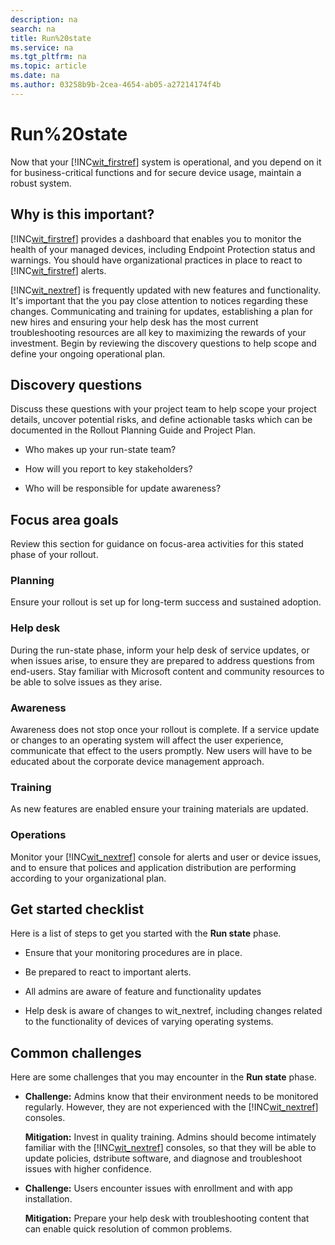 ```yaml
---
description: na
search: na
title: Run%20state
ms.service: na
ms.tgt_pltfrm: na
ms.topic: article
ms.date: na
ms.author: 03258b9b-2cea-4654-ab05-a27214174f4b
---
```

# Run%20state
Now that your [!INC[wit_firstref](../Token/wit_firstref_md.md)] system is operational, and you depend on it for business-critical functions and for secure device usage, maintain a robust system.

## Why is this important?
[!INC[wit_firstref](../Token/wit_firstref_md.md)] provides a dashboard that enables you to monitor the health of your managed devices, including Endpoint Protection status and warnings. You should have organizational practices in place to react to [!INC[wit_firstref](../Token/wit_firstref_md.md)] alerts.

[!INC[wit_nextref](../Token/wit_nextref_md.md)] is frequently updated with new features and functionality. It's important that the you pay close attention to notices regarding these changes.
Communicating and training for updates, establishing a plan for new hires and ensuring your help desk has the most current troubleshooting resources are all key to maximizing the rewards of your investment.
Begin by reviewing the discovery questions to help scope and define your ongoing operational plan.

## Discovery questions
Discuss these questions with your project team to help scope your project details, uncover potential risks, and define actionable tasks which can be documented in the  Rollout Planning Guide and Project Plan.

- Who makes up your  run-state team?

- How will you report to key stakeholders?

- Who will be responsible for update awareness?

## Focus area goals
Review this section for guidance on focus-area activities for this stated phase of your rollout.

### Planning
Ensure your rollout is set up for long-term success and sustained adoption.

### Help desk
During the run-state phase, inform your help desk of service updates, or  when issues arise, to ensure they are prepared to address questions from end-users. Stay familiar with Microsoft content and community resources to be able to solve issues as they arise.

### Awareness
Awareness does not stop once your rollout is complete. If a service update or changes to an operating system will affect the user experience, communicate that effect to the users promptly. New users will have to be educated about the corporate device management approach.

### Training
As new features are enabled ensure your training materials are updated.

### Operations
Monitor your [!INC[wit_nextref](../Token/wit_nextref_md.md)] console for alerts and user or device issues, and to ensure that polices and application distribution are performing according to your organizational plan.

## Get started checklist
Here is a list of steps to get you started with the **Run state** phase.

- Ensure that your monitoring procedures are in place.

- Be prepared to react to important alerts.

- All admins are aware of feature and functionality updates

- Help desk is aware of changes to wit_nextref, including changes related to the functionality of devices of varying operating systems.

## Common challenges
Here are some  challenges that you may encounter in the **Run state** phase.

- **Challenge:** Admins know that their environment needs to be monitored regularly. However, they are not experienced with the [!INC[wit_nextref](../Token/wit_nextref_md.md)] consoles.

   **Mitigation:** Invest in quality training. Admins should become intimately familiar with the [!INC[wit_nextref](../Token/wit_nextref_md.md)] consoles, so that they will be able to update policies, dstribute software, and diagnose and troubleshoot issues with higher confidence.

- **Challenge:** Users encounter issues with enrollment and with app installation.

   **Mitigation:** Prepare your help desk with troubleshooting content that can enable quick resolution of common problems.

